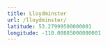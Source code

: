 ```yaml
---
title: Lloydminster
url: /lloydminster/
latitude: 53.27999500000001
longitude: -110.00885000000001
---
```

